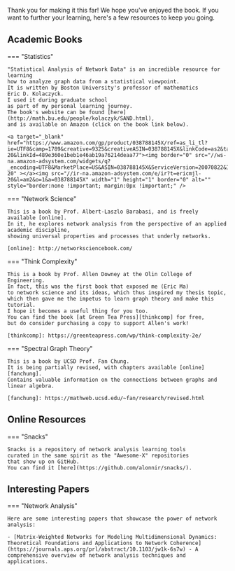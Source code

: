 Thank you for making it this far!
We hope you've enjoyed the book.
If you want to further your learning,
here's a few resources to keep you going.

<!--
## DataCamp

I have a course on DataCamp that you can use
to get further practice.
Signing up also supports me financially
(that's my disclaimer),
though the financial support also helps me make more
programmer-oriented data science content for you!
You can sign up at [DataCamp.com](https://www.datacamp.com/?tap_a=5644-dce66f&tap_s=883155-2f8036&utm_medium=affiliate&utm_source=ericma1)

Here's an overview of what's available

=== "Introduction"

    I created "Introduction to Network Analysis with Python" in 2017,
    and have been continually updating it with the latest API.
    It will give you complementary extra practice to the exercises in this book.

    You can find the course [here](https://learn.datacamp.com/courses/introduction-to-network-analysis-in-python).

=== "Intermediate"

    This is the next step up from "Introduction to Network Analysis".
    You will explore some of the advanced topics in this book,
    with different exercises in there to help you reinforce the ideas.

    The link to this course is [here](https://learn.datacamp.com/courses/intermediate-network-analysis-in-python).

=== "Project"

    Mridul's project is up on DataCamp as a continuation of the series
    of network analysis courses.
    The online learning environment should help you with reinforcing
    the ideas in there.

    The link to his "project course" is [here](https://learn.datacamp.com/projects/76).

-->

## Academic Books

=== "Statistics"

    "Statistical Analysis of Network Data" is an incredible resource for learning
    how to analyze graph data from a statistical viewpoint.
    It is written by Boston University's professor of mathematics
    Eric D. Kolaczyck.
    I used it during graduate school
    as part of my personal learning journey.
    The book's website can be found [here](http://math.bu.edu/people/kolaczyk/SAND.html),
    and is available on Amazon (click on the book link below).

    <a target="_blank"  href="https://www.amazon.com/gp/product/038788145X/ref=as_li_tl?ie=UTF8&camp=1789&creative=9325&creativeASIN=038788145X&linkCode=as2&tag=ericmjl-20&linkId=489e360e1beb1e46ab19a76214deaa77"><img border="0" src="//ws-na.amazon-adsystem.com/widgets/q?_encoding=UTF8&MarketPlace=US&ASIN=038788145X&ServiceVersion=20070822&ID=AsinImage&WS=1&Format=_SL250_&tag=ericmjl-20" ></a><img src="//ir-na.amazon-adsystem.com/e/ir?t=ericmjl-20&l=am2&o=1&a=038788145X" width="1" height="1" border="0" alt="" style="border:none !important; margin:0px !important;" />

=== "Network Science"

    This is a book by Prof. Albert-Laszlo Barabasi, and is freely available [online].
    In it, he explores network analysis from the perspective of an applied academic discipline,
    showing universal properties and processes that underly networks.

    [online]: http://networksciencebook.com/

=== "Think Complexity"

    This is a book by Prof. Allen Downey at the Olin College of Engineering.
    In fact, this was the first book that exposed me (Eric Ma)
    to network science and its ideas, which thus inspired my thesis topic,
    which then gave me the impetus to learn graph theory and make this tutorial.
    I hope it becomes a useful thing for you too.
    You can find the book [at Green Tea Press][thinkcomp] for free,
    but do consider purchasing a copy to support Allen's work!

    [thinkcomp]: https://greenteapress.com/wp/think-complexity-2e/


=== "Spectral Graph Theory"

    This is a book by UCSD Prof. Fan Chung.
    It is being partially revised, with chapters available [online][fanchung].
    Contains valuable information on the connections between graphs and linear algebra.

    [fanchung]: https://mathweb.ucsd.edu/~fan/research/revised.html

## Online Resources

=== "Snacks"

    Snacks is a repository of network analysis learning tools
    curated in the same spirit as the "Awesome-X" repositories
    that show up on GitHub.
    You can find it [here](https://github.com/alonnir/snacks/).

## Interesting Papers

=== "Network Analysis"

    Here are some interesting papers that showcase the power of network analysis:

    - [Matrix-Weighted Networks for Modeling Multidimensional Dynamics: Theoretical Foundations and Applications to Network Coherence](https://journals.aps.org/prl/abstract/10.1103/jw1k-6s7w) - A comprehensive overview of network analysis techniques and applications.
